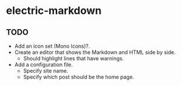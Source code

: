 # electric-markdown

## TODO

- Add an icon set (Mono Icons)?.
- Create an editor that shows the Markdown and HTML side by side.
    - Should highlight lines that have warnings.
- Add a configuration file.
    - Specify site name.
    - Specify which post should be the home page.
